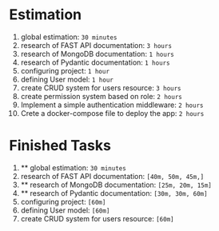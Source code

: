 # Estimation
1. global estimation: `30 minutes`
2. research of FAST API documentation: `3 hours`
3. research of MongoDB documentation: `1 hours` 
4. research of Pydantic documentation: `1 hours`
5. configuring project: `1 hour`
6. defining User model: `1 hour`
7. create CRUD system for users resource: `3 hours`
8. create permission system based on role: `2 hours`
9. Implement a simple authentication middleware: `2 hours`
10. Crete a docker-compose file to deploy the app: `2 hours`

# Finished Tasks
1. ** global estimation: `30 minutes`
2. research of FAST API documentation: `[40m, 50m, 45m,]`
3. ** research of MongoDB documentation: `[25m, 20m, 15m]`
4. ** research of Pydantic documentation: `[30m, 30m, 60m]`
5. configuring project: `[60m]`
6. defining User model: `[60m]`
7. create CRUD system for users resource: `[60m]`
